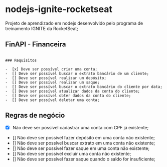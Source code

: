 # nodejs-ignite-rocketseat

Projeto de aprendizado em nodejs desenvolvido pelo programa de treinamento IGNITE da RocketSeat;

## FinAPI - Financeira

```

### Requisitos

-  [x] Deve ser possível criar uma conta;
-  [] Deve ser possível buscar o extrato bancário de um cliente;
-  [] Deve ser possível realizar um depósito;
-  [] Deve ser possível realizar um saque;
-  [] Deve ser possível buscar o extrato bancário do cliente por data;
-  [] Deve ser possível atualizar dados da conta do cliente;
-  [] Deve ser possível obter dados da conta do cliente;
-  [] Deve ser possível deletar uma conta;

```

## Regras de negócio

- [x] Não deve ser possível cadastrar uma conta com CPF já existente;
- [] Não deve ser possível fazer depósito em uma conta não existente;
- [] Não deve ser possível buscar extrato em uma conta não existente;
- [] Não deve ser possível fazer saque em uma conta não existente;
- [] Não deve ser possível excluir uma conta não existente;
- [] Não deve ser possível fazer saque quando o saldo for insuficiente;
